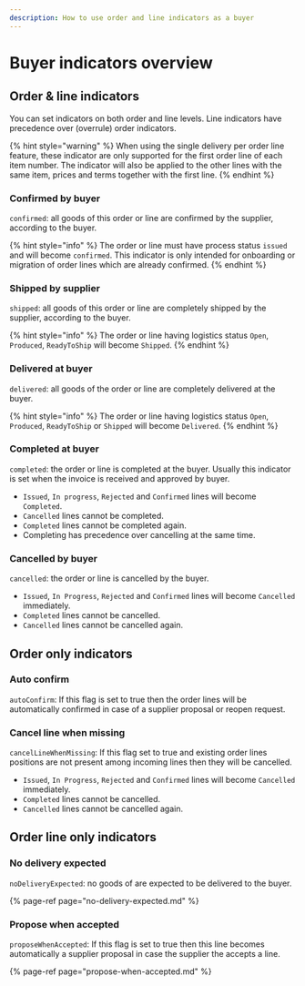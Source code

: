 ```yaml
---
description: How to use order and line indicators as a buyer
---
```


# Buyer indicators overview

## Order & line indicators

You can set indicators on both order and line levels.
Line indicators have precedence over \(overrule\) order indicators.

{% hint style="warning" %}
When using the single delivery per order line feature, these indicator are only supported for the first order line of each item number. The indicator will also be applied to the other lines with the same item, prices and terms together with the first line.
{% endhint %}

### Confirmed by buyer

`confirmed`: all goods of this order or line are confirmed by the supplier, according to the buyer.

{% hint style="info" %}
The order or line must have process status `issued` and will become `confirmed`. 
This indicator is only intended for onboarding or migration of order lines which are already confirmed.
{% endhint %}

### Shipped by supplier

`shipped`: all goods of this order or line are completely shipped by the supplier, according to the buyer.

{% hint style="info" %}
The order or line having logistics status `Open`, `Produced`, `ReadyToShip`  will become `Shipped`.
{% endhint %}

### Delivered at buyer

`delivered`: all goods of the order or line are completely delivered at the buyer.

{% hint style="info" %}
The order or line having logistics status `Open`, `Produced`, `ReadyToShip` or `Shipped` will become `Delivered`.
{% endhint %}

### Completed at buyer

`completed`: the order or line is completed at the buyer. Usually this indicator is set when the invoice is received and approved by buyer.

- `Issued`, `In progress`, `Rejected` and `Confirmed` lines will become `Completed`.
- `Cancelled` lines cannot be completed.
- `Completed` lines cannot be completed again.
- Completing has precedence over cancelling at the same time.

### Cancelled by buyer

`cancelled`: the order or line is cancelled by the buyer.

- `Issued`, `In Progress`, `Rejected` and `Confirmed` lines will become `Cancelled` immediately.
- `Completed` lines cannot be cancelled.
- `Cancelled` lines cannot be cancelled again.

## Order only indicators

### Auto confirm

`autoConfirm`: If this flag is set to true then the order lines will be automatically confirmed in case of a supplier proposal or reopen request.

### Cancel line when missing

`cancelLineWhenMissing`: If this flag set to true and existing order lines positions are not present among incoming lines then they will be cancelled.

- `Issued`, `In Progress`, `Rejected` and `Confirmed` lines will become `Cancelled` immediately.
- `Completed` lines cannot be cancelled.
- `Cancelled` lines cannot be cancelled again.

## Order line only indicators

### No delivery expected

`noDeliveryExpected`: no goods of are expected to be delivered to the buyer.

{% page-ref page="no-delivery-expected.md" %}

### Propose when accepted

`proposeWhenAccepted`: If this flag is set to true then this line becomes automatically a supplier proposal in case the supplier the accepts a line.

{% page-ref page="propose-when-accepted.md" %}
